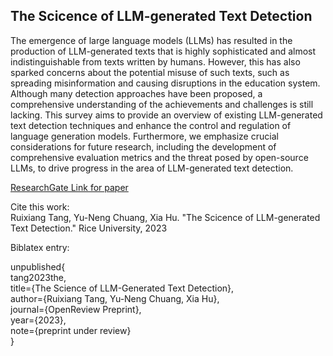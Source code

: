 ## The Scicence of LLM-generated Text Detection

The emergence of large language models (LLMs) has resulted in the production of LLM-generated texts that is highly sophisticated and almost indistinguishable from texts written by humans. However, this has also sparked concerns about the potential misuse of such texts, such as spreading misinformation and causing disruptions in the education system. Although many detection approaches have been proposed, a comprehensive understanding of the achievements and challenges is still lacking. This survey aims to provide an overview of existing LLM-generated text detection techniques and enhance the control and regulation of language generation models. Furthermore, we emphasize crucial considerations for future research, including the development of comprehensive evaluation metrics and the threat posed by open-source LLMs, to drive progress in the area of LLM-generated text detection.

[ResearchGate Link for paper](https://www.researchgate.net/publication/368684822_The_Science_of_Detecting_LLM-Generated_Texts)  

Cite this work:  
Ruixiang Tang, Yu-Neng Chuang, Xia Hu. "The Scicence of LLM-generated Text Detection." Rice University, 2023

Biblatex entry:

unpublished{              
tang2023the,              
title={The Science of LLM-Generated Text Detection},              
author={Ruixiang Tang, Yu-Neng Chuang, Xia Hu},              
journal={OpenReview Preprint},              
year={2023},              
note={preprint under review}          
}  
